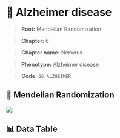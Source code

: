 # 🧪 Alzheimer disease

> **Root:** Mendelian Randomization

> **Chapter:** 6  

> **Chapter name:** Nervous

> **Phenotype:** Alzheimer disease  

> **Code:** `G6_ALZHEIMER`

## 🧬 Mendelian Randomization  

<img src="/MR/Figures/Forward/G6_ALZHEIMER.png"/>

## 📊 Data Table

<CsvTableMRF src="/MR/Data/Forward/G6_ALZHEIMER.csv"/>
